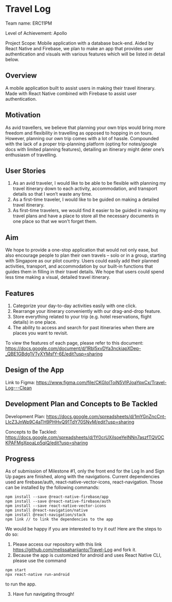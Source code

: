 # Travel Log

Team name: ERC11PM

Level of Achievement: Apollo

Project Scope: Mobile application with a database back-end.
Aided by React Native and Firebase, we plan to make an app that provides user authentication and visuals with various features which will be listed in detail below.

## Overview
A mobile application built to assist users in making their travel itinerary.
Made with React Native combined with Firebase to assist user authentication.

## Motivation
As avid travellers, we believe that planning your own trips would bring more freedom and flexibility in travelling as opposed to hopping in on tours. However, planning our own trip comes with a lot of hassle. Compounded with the lack of a proper trip-planning platform (opting for notes/google docs with limited planning features), detailing an itinerary might deter one’s enthusiasm of travelling.

## User Stories
1. As an avid traveler, I would like to be able to be flexible with planning my travel itinerary down to each activity, accommodation, and transport details so that I won’t waste any time.
2. As a first-time traveler, I would like to be guided on making a detailed travel itinerary.
3. As first-time travelers, we would find it easier to be guided in making my travel plans and have a place to store all the necessary documents in one place so that we won't forget them.

## Aim
We hope to provide a one-stop application that would not only ease, but also encourage people to plan their own travels – solo or in a group, starting with Singapore as our pilot country. Users could easily add their planned activities, transport, and accommodation by our built-in functions that guides them in filling in their travel details. We hope that users could spend less time making a visual, detailed travel itinerary.

## Features
1. Categorize your day-to-day activities easily with one click.
2. Rearrange your itinerary conveniently with our drag-and-drop feature.
3. Store everything related to your trip (e.g. hotel reservations, flight details) in one place.
4. The ability to access and search for past itineraries when there are places you want to revisit.

To view the features of each page, please refer to this document: 
https://docs.google.com/document/d/1Rbl5xvDYa3nckiapXDep-_QBE1GBdg1VTyXYMsfY-6E/edit?usp=sharing

## Design of the App
Link to Figma: https://www.figma.com/file/CKGloIToiN5VlPJoaYpxCx/Travel-Log---Clean

## Development Plan and Concepts to Be Tackled
Development Plan: https://docs.google.com/spreadsheets/d/1mYGnZncCnt-LIcZ3JnWp9C4aTH9PHHvQ91TdY70SNvM/edit?usp=sharing

Concepts to Be Tackled: https://docs.google.com/spreadsheets/d/1Y0crUXilsoeYeINNn7aszfTQVOCKPAFMgXpoaLp5qiQ/edit?usp=sharing

## Progress
As of submission of Milestone #1, only the front end for the Log In and Sign Up pages are finished, along with the navigations.
Current dependencies used are firebase/auth, react-native-vector-icons, react-navigation. Those can be installed by the following commands:
```
npm install --save @react-native-firebase/app
npm install --save @react-native-firebase/auth
npm install --save react-native-vector-icons
npm install @react-navigation/native
npm install @react-navigation/stack
npm link // to link the dependencies to the app
```
We would be happy if you are interested to try it out! Here are the steps to do so:
1. Please access our repository with this link https://github.com/melissaharijanto/Travel-Log and fork it.
2. Because the app is customized for android and uses React Native CLI, please use the command 
```
npm start
npx react-native run-android
```
to run the app.

3. Have fun navigating through!

